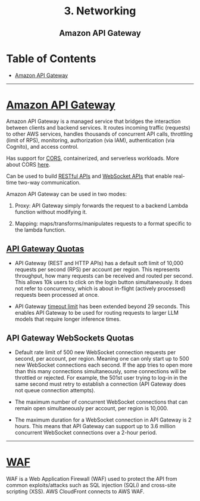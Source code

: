 <div align='center'>
  <h1> 3. Networking </h1>
  <h2> Amazon API Gateway </h2>
</div>

# Table of Contents

- [Amazon API Gateway](#api-gateway)

---

# [Amazon API Gateway](https://aws.amazon.com/api-gateway/)

Amazon API Gateway is a managed service that bridges the interaction between clients and backend services. It routes incoming traffic (requests) to other AWS services, handles thousands of concurrent API calls, throttling (limit of RPS), monitoring, authorization (via IAM), authentication (via Cognito), and access control.

Has support for [CORS](https://docs.aws.amazon.com/apigateway/latest/developerguide/how-to-cors.html), containerized, and serverless workloads. More about CORS [here](https://github.com/camponogaraviera/full-stack-roadmap/blob/main/backend/api/cors.md).

Can be used to build [RESTful APIs](https://docs.aws.amazon.com/apigateway/latest/developerguide/http-api-vs-rest.html) and [WebSocket APIs](https://docs.aws.amazon.com/apigateway/latest/developerguide/apigateway-websocket-api-overview.html) that enable real-time two-way communication.

Amazon API Gateway can be used in two modes:

1. Proxy: API Gateway simply forwards the request to a backend Lambda function without modifying it.

2. Mapping: maps/transforms/manipulates requests to a format specific to the lambda function.

## [API Gateway Quotas](https://docs.aws.amazon.com/apigateway/latest/developerguide/limits.html)

- API Gateway (REST and HTTP APIs) has a default soft limit of 10,000 requests per second (RPS) per account per region. This represents throughput, how many requests can be received and routed per second. This allows 10k users to click on the login button simultaneously. It does not refer to concurrency, which is about in-flight (actively processed) requests been processed at once.

- API Gateway [timeout limit](https://aws.amazon.com/tw/about-aws/whats-new/2024/06/amazon-api-gateway-integration-timeout-limit-29-seconds/) has been extended beyond 29 seconds. This enables API Gateway to be used for routing requests to larger LLM models that require longer inference times.

## API Gateway WebSockets Quotas

- Default rate limit of 500 new WebSocket connection requests per second, per account, per region. Meaning one can only start up to 500 new WebSocket connections each second. If the app tries to open more than this many connections simultaneously, some connections will be throttled or rejected. For example, the 501st user trying to log-in in the same second must retry to establish a connection (API Gateway does not queue connection attempts).

- The maximum number of concurrent WebSocket connections that can remain open simultaneously per account, per region is 10,000.

- The maximum duration for a WebSocket connection in API Gateway is 2 hours. This means that API Gateway can support up to 3.6 million concurrent WebSocket connections over a 2-hour period.

---

# [WAF](https://aws.amazon.com/pt/waf/)

WAF is a Web Application Firewall (WAF) used to protect the API from common exploits/attacks such as SQL injection (SQLi) and cross-site scripting (XSS). AWS CloudFront connects to AWS WAF.
